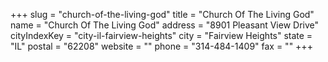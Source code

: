 +++
slug = "church-of-the-living-god"
title = "Church Of The Living God"
name = "Church Of The Living God"
address = "8901 Pleasant View Drive"
cityIndexKey = "city-il-fairview-heights"
city = "Fairview Heights"
state = "IL"
postal = "62208"
website = ""
phone = "314-484-1409"
fax = ""
+++
